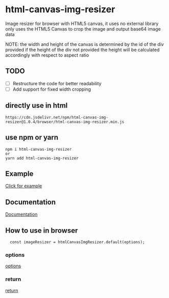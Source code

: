 # html-canvas-img-resizer
Image resizer for browser with HTML5 canvas, it uses no external library only uses the HTML5 Canvas to crop the image and output base64 image data

NOTE: the width and height of the canvas is determined by the id of the div provided
if the height of the div not provided the height will be calculated accordingly with respect to aspect ratio

## TODO
- [ ] Restructure the code for better readability
- [ ] Add support for fixed width cropping

## directly use in html
```
https://cdn.jsdelivr.net/npm/html-canvas-img-resizer@1.0.4/browser/html-canvas-img-resizer.min.js
```
## use npm or yarn
```
npm i html-canvas-img-resizer
or
yarn add html-canvas-img-resizer
```

## Example

[Click for example](https://subhash.info/html-canvas-img-resizer)

## Documentation

[Documentation](https://subhash.info/html-canvas-img-resizer/docs)

## How to use in browser

```
  const imageResizer = htmlCanvasImgResizer.default(options);
```

### options

[options](https://subhash.info/html-canvas-img-resizer/docs/interfaces/_index_.options.html)

### return

[return](https://subhash.info/html-canvas-img-resizer/docs/interfaces/_index_.returntype.html)
